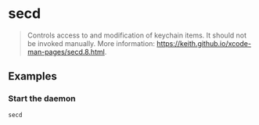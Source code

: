 # secd

> Controls access to and modification of keychain items. It should not be invoked manually. More information: <https://keith.github.io/xcode-man-pages/secd.8.html>.

## Examples

### Start the daemon

```bash
secd
```
